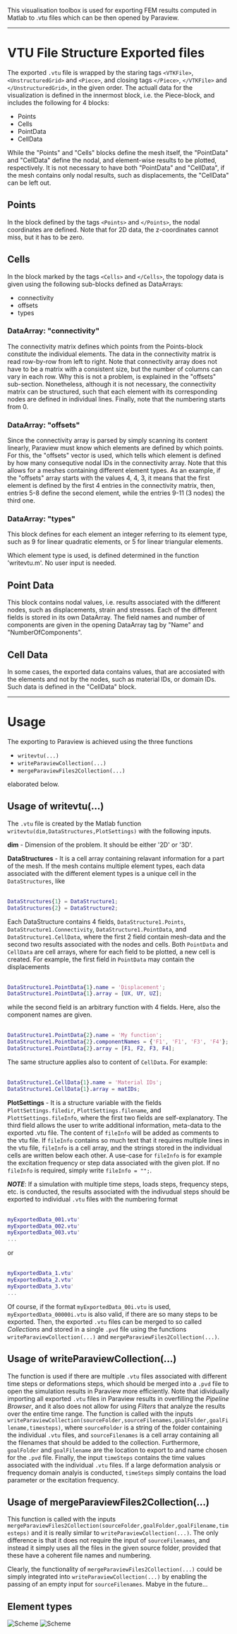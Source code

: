 This visualisation toolbox is used for exporting FEM results computed in Matlab to .vtu files which can be then opened by Paraview. 

---

# VTU File Structure Exported files #

The exported `.vtu` file is wrapped by the staring tags `<VTKFile>`, `<UnstructuredGrid>` and `<Piece>`, and closing tags `</Piece>`, `</VTKFile>` and `</UnstructuredGrid>`, in the given order.
The actuall data for the visualization is defined in the innermost block, i.e. the Piece-block, and includes the following for 4 blocks:

- Points
- Cells
- PointData
- CellData

While the "Points" and "Cells" blocks define the mesh itself, the "PointData" and "CellData" define the nodal, and element-wise results to be plotted, respectively. It is not necessary to have both "PointData" and "CellData", if the
mesh contains only nodal results, such as displacements, the "CellData" can be left out.

## **Points** ##
In the block defined by the tags `<Points>` and `</Points>`, the nodal coordinates are defined. Note that for 2D data, the z-coordinates cannot miss, but it has to be zero.

## **Cells** ##
In the block marked by the tags `<Cells>` and `</Cells>`, the topology data is given using the following sub-blocks defined as DataArrays:

 - connectivity
 - offsets
 - types

### **DataArray: "connectivity"** ###
The connectivity matrix defines which points from the Points-block constitute the individual elements. The data in the connectivity matrix is read row-by-row from left to right. Note that connectivity array does not have to be a 
matrix with a consistent size, but the number of columns can vary in each row. Why this is not a problem, is explained in the "offsets" sub-section. Nonetheless, although it is not necessary, the connectivity matrix can be structured,
such that each element with its corresponding nodes are defined in individual lines. Finally, note that the numbering starts from 0.

### **DataArray: "offsets"** ###
Since the connectivity array is parsed by simply scanning its content linearly, Paraview must know which elements are defined by which points. For this, the "offsets" vector is used, which tells which element is defined by how many 
consequtive nodal IDs in the connectivity array. Note that this allows for a meshes containing different element types. As an example, if the "offsets" array starts with the values 4, 4, 3, it means that the first element is defined 
by the first 4 entries in the connectivity matrix, then, entries 5-8 define the second element, while the entries 9-11 (3 nodes) the third one.

### **DataArray: "types"** ###
This block defines for each element an integer referring to its element type, such as 9 for linear quadratic elements, or 5 for linear triangular elements. 

Which element type is used, is defined determined in the function 'writevtu.m'. No user input is needed.

## **Point Data** ##
This block contains nodal values, i.e. results associated with the different nodes, such as displacements, strain and stresses. Each of the different fields is stored in its own DataArray. The field names and number of components
are given in the opening DataArray tag by "Name" and "NumberOfComponents".  

## **Cell Data** ##
In some cases, the exported data contains values, that are accosiated with the elements and not by the nodes, such as material IDs, or domain IDs. Such data is defined in the "CellData" block.




--- 
# Usage #
The exporting to Paraview is achieved using the three functions

 - `writevtu(...)`
 - `writeParaviewCollection(...)`
 - `mergeParaviewFiles2Collection(...)`

elaborated below.

## Usage of writevtu(...) ##

The `.vtu` file is created by the Matlab function `writevtu(dim,DataStructures,PlotSettings)` with the following inputs.

**dim** - Dimension of the problem. It should be either '2D' or '3D'.

**DataStructures** - It is a cell array containing relavant information for a part of the mesh. If the mesh contains multiple element types, each data associated with the different element types is a unique cell in the `DataStructures`, like
<br/><br/>
```matlab
DataStructures{1} = DataStructure1;
DataStructures{2} = DataStructure2;
```

Each DataStructure contains 4 fields, `DataStructure1.Points`, `DataStructure1.Connectivity`, `DataStructure1.PointData`, and `DataStructure1.CellData`, where the first 2 field contain mesh-data and the second two results associated with the
nodes and cells. Both `PointData` and `CellData` are cell arrays, where for each field to be plotted, a new cell is created. For example, the first field in `PointData` may contain the displacements
<br/><br/>

```matlab
DataStructure1.PointData{1}.name = 'Displacement';
DataStructure1.PointData{1}.array = [UX, UY, UZ];
```

while the second field is an arbitrary function with 4 fields. Here, also the component names are given.
<br/><br/>

```matlab
DataStructure1.PointData{2}.name = 'My function';
DataStructure1.PointData{2}.componentNames = {'F1', 'F1', 'F3', 'F4'};
DataStructure1.PointData{2}.array = [F1, F2, F3, F4];
```

The same structure applies also to content of `CellData`. For example:
<br/><br/>

```matlab
DataStructure1.CellData{1}.name = 'Material IDs';
DataStructure1.CellData{1}.array = matIDs;
```


**PlotSettings** - It is a structure variable with the fields `PlottSettings.filedir`, `PlottSettings.filename`, and `PlottSettings.fileInfo`, where the first two fields are self-explanatory. The third field allows the user to write
additional information, meta-data to the exported .vtu file. The content of `fileInfo` will be added as comments to the vtu file. If `fileInfo` contains so much text that it requires multiple lines in the vtu file, `fileInfo` is a
cell array, and the strings stored in the individual cells are written below each other. A use-case for `fileInfo` is for example the excitation frequency or step data associated with the given plot. If no `fileInfo` is required, simply
write `fileInfo = "";`.  

***NOTE***: If a simulation with multiple time steps, loads steps, frequency steps, etc. is conducted, the results associated with the indivudual steps should be exported to individual `.vtu` files with the numbering format
<br/><br/>


```matlab
myExportedData_001.vtu'
myExportedData_002.vtu'
myExportedData_003.vtu'
...
```

or
<br/><br/>

```matlab
myExportedData_1.vtu'
myExportedData_2.vtu'
myExportedData_3.vtu'
...
```

Of course, if the format `myExportedData_00i.vtu` is used, `myExportedData_00000i.vtu` is also valid, if there are so many steps to be exported. Then, the exported `.vtu` files can be merged to so called *Collections* and
stored in a single `.pvd` file using the functions `writeParaviewCollection(...)` and `mergeParaviewFiles2Collection(...)`. 

## Usage of writeParaviewCollection(...) ##

The function is used if there are multiple `.vtu` files associated with different time steps or deformations steps, which should be merged into a `.pvd` file to open the simulation results in Paraview more 
efficiently. Note that idividually importing all exported `.vtu` files in Paraview results in overfilling the *Pipeline Browser*, and it also does not allow for using *Filters* that analyze the results over the
entire time range. The function is called with the inputs `writeParaviewCollection(sourceFolder,sourceFilenames,goalFolder,goalFilename,timesteps)`, where `sourceFolder` is a string of the folder containing the individual
`.vtu` files, and `sourceFilenames` is a cell array containing all the filenames that should be added to the collection. Furthermore, `goalFolder` and `goalFilename` are the location to export to and name chosen for the 
`.pvd` file. Finally, the input `timeSteps` contains the time values associated with the individual `.vtu` files. If a large deformation analysis or frequency domain analyis is conducted, `timeSteps` simply contains 
the load parameter or the excitation frequency. 


## Usage of mergeParaviewFiles2Collection(...) ##

This function is called with the inputs `mergeParaviewFiles2Collection(sourceFolder,goalFolder,goalFilename,timesteps)` and it is really similar to `writeParaviewCollection(...)`. The only difference is that it does not require 
the input of `sourceFilenames`, and instead it simply uses all the files in the given source folder, provided that these have a coherent file names and numbering. 

Clearly, the functionality of `mergeParaviewFiles2Collection(...)` could be simply integrated into `writeParaviewCollection(...)` by enabling the passing of an empty input for `sourceFilenames`. Mabye in the future...

## Element types ##

![Scheme](elemTypes1.PNG)
![Scheme](elemTypes2.PNG)
